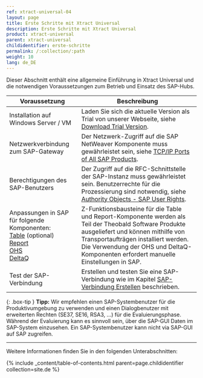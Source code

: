 ```yaml
---
ref: xtract-universal-04
layout: page
title: Erste Schritte mit Xtract Universal
description: Erste Schritte mit Xtract Universal
product: xtract-universal
parent: xtract-universal
childidentifier: erste-schritte
permalink: /:collection/:path
weight: 10
lang: de_DE
---
```

Dieser Abschnitt enthält eine allgemeine Einführung in Xtract Universal und die notwendigen Voraussetzungen zum Betrieb und Einsatz des SAP-Hubs.

| Voraussetzung     | Beschreibung  |  
|------------|---------------|
| Installation auf Windows Server / VM | Laden Sie sich die aktuelle Version als Trial von unserer Webseite, siehe [Download Trial Version](https://theobald-software.com/en/download-trial). | 
| Netzwerkverbindung zum SAP-Gateway    | Der Netzwerk-Zugriff auf die SAP NetWeaver Komponente muss gewährleistet sein, siehe [TCP/IP Ports of All SAP Products](https://help.sap.com/docs/Security/575a9f0e56f34c6e8138439eefc32b16/616a3c0b1cc748238de9c0341b15c63c.html?language=en-US). | 
| Berechtigungen des SAP-Benutzers | Der Zugriff auf die RFC-Schnittstelle der SAP-Instanz muss gewährleistet sein. Benutzerrechte für die Prozessierung sind notwendig, siehe [Authority Objects - SAP User Rights](https://kb.theobald-software.com/sap/authority-objects-sap-user-rights). | 
| Anpassungen in SAP für folgende Komponenten: <br>[Table](./sap-customizing/funktionsbaustein-fuer-table-extraktion) (optional) <br>[Report](./sap-customizing/report-funktionsbaustein-installieren) <br>[OHS](./sap-customizing/vorbereitung-fuer-ohs-im-bw) <br>[DeltaQ](./sap-customizing/customizing-fuer-deltaq) | Z-Funktionsbausteine für die Table und Report-Komponente werden als Teil der Theobald Software Produkte ausgeliefert und können mithilfe von Transportaufträgen installiert werden. Die Verwendung der OHS und DeltaQ-Komponenten erfordert manuelle Einstellungen in SAP. |
| Test der SAP-Verbindung  | Erstellen und testen Sie eine SAP-Verbindung wie im Kapitel [SAP-Verbindung Erstellen](./einfuehrung/sap-verbindungen-anlegen) beschrieben. | 

{: .box-tip }
**Tipp:** Wir empfehlen einen SAP-Systembenutzer für die Produktivumgebung zu verwenden und einen Dialogbenutzer mit erweiterten Rechten (SE37, SE16, RSA3, ...) für die Evaluierungsphase.
Während der Evaluierung kann es sinnvoll sein, über die SAP-GUI Daten im SAP-System einzusehen. Ein SAP-Systembenutzer kann nicht via SAP-GUI auf SAP zugreifen.

******

Weitere Informationen finden Sie in den folgenden Unterabschnitten:

{% include _content/table-of-contents.html parent=page.childidentifier collection=site.de %}
